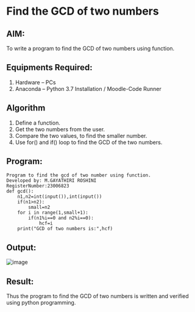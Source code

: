 # Find the GCD of two numbers

## AIM:
To write a program to find the GCD of two numbers using function.

## Equipments Required:
1. Hardware – PCs
2. Anaconda – Python 3.7 Installation / Moodle-Code Runner

## Algorithm
1. Define a function.
2. Get the two numbers from the user.
3. Compare the two values, to find the smaller number.
4. Use for() and if() loop to find the GCD of the two numbers.

## Program:
```
Program to find the gcd of two number using function.
Developed by: M.GAYATHIRI ROSHINI
RegisterNumber:23006823
def gcd():
    n1,n2=int(input()),int(input())
    if(n1>n2):
        small=n2
    for i in range(1,small+1):
        if(n1%i==0 and n2%i==0):
            hcf=i
    print("GCD of two numbers is:",hcf)
```

## Output:
![image](https://github.com/23006823/GCD-of-two-numbers/assets/138971409/c504b77c-fe2a-44f4-9eed-06b035f55d55)



## Result:
Thus the program to find the GCD of two numbers is written and verified using python programming.
